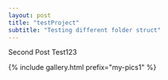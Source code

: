 ```yaml
---
layout: post
title: "testProject"
subtitle: "Testing different folder struct"
---
```


Second Post Test123
<!-- [My helpful screenshot]({{ "/assets/defaultThumb.jpg" | absolute_url }}) -->
{% include gallery.html prefix="my-pics1" %}
